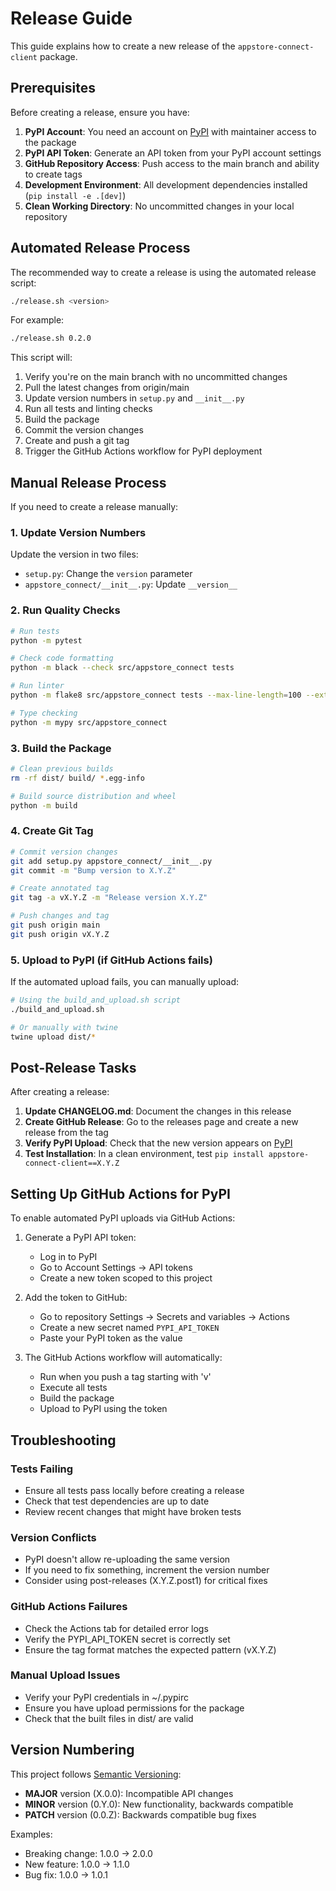 # Release Guide

This guide explains how to create a new release of the `appstore-connect-client` package.

## Prerequisites

Before creating a release, ensure you have:

1. **PyPI Account**: You need an account on [PyPI](https://pypi.org/) with maintainer access to the package
2. **PyPI API Token**: Generate an API token from your PyPI account settings
3. **GitHub Repository Access**: Push access to the main branch and ability to create tags
4. **Development Environment**: All development dependencies installed (`pip install -e .[dev]`)
5. **Clean Working Directory**: No uncommitted changes in your local repository

## Automated Release Process

The recommended way to create a release is using the automated release script:

```bash
./release.sh <version>
```

For example:
```bash
./release.sh 0.2.0
```

This script will:
1. Verify you're on the main branch with no uncommitted changes
2. Pull the latest changes from origin/main
3. Update version numbers in `setup.py` and `__init__.py`
4. Run all tests and linting checks
5. Build the package
6. Commit the version changes
7. Create and push a git tag
8. Trigger the GitHub Actions workflow for PyPI deployment

## Manual Release Process

If you need to create a release manually:

### 1. Update Version Numbers

Update the version in two files:
- `setup.py`: Change the `version` parameter
- `appstore_connect/__init__.py`: Update `__version__`

### 2. Run Quality Checks

```bash
# Run tests
python -m pytest

# Check code formatting
python -m black --check src/appstore_connect tests

# Run linter
python -m flake8 src/appstore_connect tests --max-line-length=100 --extend-ignore=E203,W503

# Type checking
python -m mypy src/appstore_connect
```

### 3. Build the Package

```bash
# Clean previous builds
rm -rf dist/ build/ *.egg-info

# Build source distribution and wheel
python -m build
```

### 4. Create Git Tag

```bash
# Commit version changes
git add setup.py appstore_connect/__init__.py
git commit -m "Bump version to X.Y.Z"

# Create annotated tag
git tag -a vX.Y.Z -m "Release version X.Y.Z"

# Push changes and tag
git push origin main
git push origin vX.Y.Z
```

### 5. Upload to PyPI (if GitHub Actions fails)

If the automated upload fails, you can manually upload:

```bash
# Using the build_and_upload.sh script
./build_and_upload.sh

# Or manually with twine
twine upload dist/*
```

## Post-Release Tasks

After creating a release:

1. **Update CHANGELOG.md**: Document the changes in this release
2. **Create GitHub Release**: Go to the releases page and create a new release from the tag
3. **Verify PyPI Upload**: Check that the new version appears on [PyPI](https://pypi.org/project/appstore-connect-client/)
4. **Test Installation**: In a clean environment, test `pip install appstore-connect-client==X.Y.Z`

## Setting Up GitHub Actions for PyPI

To enable automated PyPI uploads via GitHub Actions:

1. Generate a PyPI API token:
   - Log in to PyPI
   - Go to Account Settings → API tokens
   - Create a new token scoped to this project

2. Add the token to GitHub:
   - Go to repository Settings → Secrets and variables → Actions
   - Create a new secret named `PYPI_API_TOKEN`
   - Paste your PyPI token as the value

3. The GitHub Actions workflow will automatically:
   - Run when you push a tag starting with 'v'
   - Execute all tests
   - Build the package
   - Upload to PyPI using the token

## Troubleshooting

### Tests Failing
- Ensure all tests pass locally before creating a release
- Check that test dependencies are up to date
- Review recent changes that might have broken tests

### Version Conflicts
- PyPI doesn't allow re-uploading the same version
- If you need to fix something, increment the version number
- Consider using post-releases (X.Y.Z.post1) for critical fixes

### GitHub Actions Failures
- Check the Actions tab for detailed error logs
- Verify the PYPI_API_TOKEN secret is correctly set
- Ensure the tag format matches the expected pattern (vX.Y.Z)

### Manual Upload Issues
- Verify your PyPI credentials in ~/.pypirc
- Ensure you have upload permissions for the package
- Check that the built files in dist/ are valid

## Version Numbering

This project follows [Semantic Versioning](https://semver.org/):

- **MAJOR** version (X.0.0): Incompatible API changes
- **MINOR** version (0.Y.0): New functionality, backwards compatible
- **PATCH** version (0.0.Z): Backwards compatible bug fixes

Examples:
- Breaking change: 1.0.0 → 2.0.0
- New feature: 1.0.0 → 1.1.0
- Bug fix: 1.0.0 → 1.0.1